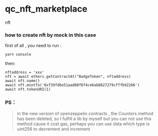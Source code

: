 # qc_nft_marketplace

nft

### how to create nft by mock in this case

first of all , you need to run :

```
yarn console
```

then:

```
nftaddress = 'xxx'
nft = await ethers.getContractAt("BadgeToken", nftaddress)
await nft.name()
await nft.mintTo('0xf39fd6e51aad88f6f4ce6ab8827279cfffb92266')
await nft.tokenURI(1)
```

### PS：

> in the new version of openzeppelin contracts , the Counters method has been deleted, so I fulfill a lib by myself
> but you can not use this method cause it cost gas, perhaps you can use data which type is uint256 to decrement and increment

